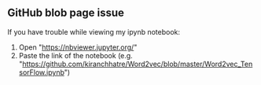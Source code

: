 ## GitHub blob page issue

If you have trouble while viewing my ipynb notebook:
1. Open "https://nbviewer.jupyter.org/"
2. Paste the link of the notebook (e.g. "https://github.com/kiranchhatre/Word2vec/blob/master/Word2vec_TensorFlow.ipynb")
